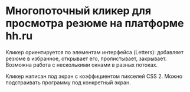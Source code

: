 # Многопоточный кликер для просмотра резюме на платформе hh.ru

Кликер ориентируется по элементам интерфейса (Letters): добавляет резюме в избранное, открывает его, пролистывает, закрывает. Возможна работа с несколькими окнами в разных потоках.

Кликер написан под экран с коэффициентом пикселей CSS 2. Можно подстраивать программу под конкретный экран.
